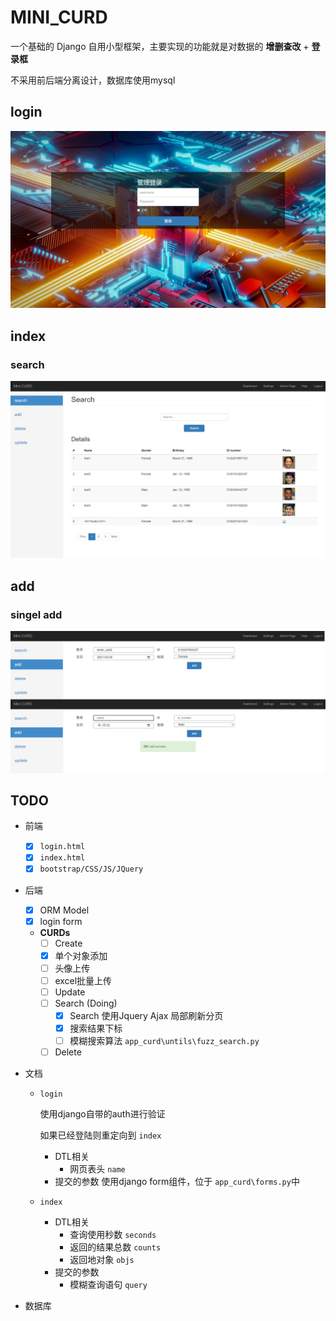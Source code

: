 # MINI_CURD

一个基础的 Django 自用小型框架，主要实现的功能就是对数据的 **增删查改** + **登录框**

不采用前后端分离设计，数据库使用mysql

## login

![](./docs/imgs/login.png)

## index

### search
![](./docs/imgs/index-search.png)

## add

### singel add

![](./docs/imgs/sigadd.png)

## TODO

- 前端
    - [x] `login.html`
    - [x] `index.html`
    - [x] `bootstrap/CSS/JS/JQuery`
- 后端
    - [x] ORM Model
    - [x] login form
    - **CURDs**
        - [ ] Create
         - [x] 单个对象添加
         - [ ] 头像上传
         - [ ] excel批量上传
        - [ ] Update
        - [ ] Search (Doing)
          - [x] Search 使用Jquery Ajax 局部刷新分页
          - [x] 搜索结果下标
          - [ ] 模糊搜索算法 `app_curd\untils\fuzz_search.py`
        - [ ] Delete
- 文档
    - `login`

        使用django自带的auth进行验证

        如果已经登陆则重定向到 `index`

        - DTL相关
            - 网页表头 `name`
        - 提交的参数 
            使用django form组件，位于 `app_curd\forms.py`中

    - `index` 
        - DTL相关
            - 查询使用秒数 `seconds`
            - 返回的结果总数 `counts`
            - 返回地对象 `objs`
        - 提交的参数
            - 模糊查询语句 `query`


- 数据库